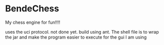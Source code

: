 BendeChess
==========

My chess engine for fun!!!!

uses the uci protocol. not done yet. build using ant. The shell file is to wrap the jar
and make the program easier to execute for the gui I am using
